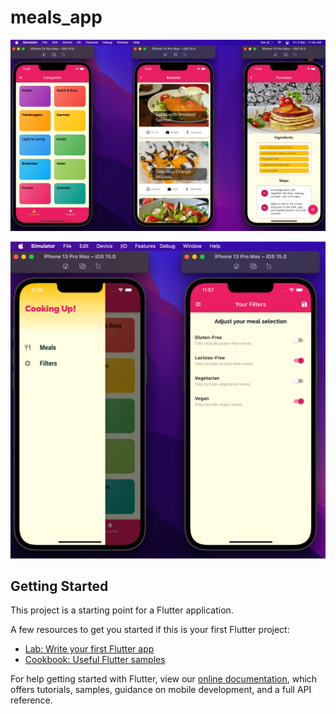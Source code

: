 # meals_app

![](https://github.com/aditya3901/Flutter-Meals-App/blob/main/1.png)
<p align="center">
  <img width="600" src="https://github.com/aditya3901/Flutter-Meals-App/blob/main/2.png"/>
</p>

## Getting Started

This project is a starting point for a Flutter application.

A few resources to get you started if this is your first Flutter project:

- [Lab: Write your first Flutter app](https://flutter.dev/docs/get-started/codelab)
- [Cookbook: Useful Flutter samples](https://flutter.dev/docs/cookbook)

For help getting started with Flutter, view our
[online documentation](https://flutter.dev/docs), which offers tutorials,
samples, guidance on mobile development, and a full API reference.
